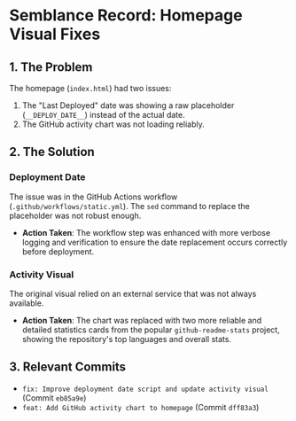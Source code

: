 # Semblance Record: Homepage Visual Fixes

## 1. The Problem

The homepage (`index.html`) had two issues:
1.  The "Last Deployed" date was showing a raw placeholder (`__DEPLOY_DATE__`) instead of the actual date.
2.  The GitHub activity chart was not loading reliably.

## 2. The Solution

### Deployment Date

The issue was in the GitHub Actions workflow (`.github/workflows/static.yml`). The `sed` command to replace the placeholder was not robust enough.

*   **Action Taken**: The workflow step was enhanced with more verbose logging and verification to ensure the date replacement occurs correctly before deployment.

### Activity Visual

The original visual relied on an external service that was not always available. 

*   **Action Taken**: The chart was replaced with two more reliable and detailed statistics cards from the popular `github-readme-stats` project, showing the repository's top languages and overall stats.

## 3. Relevant Commits

*   `fix: Improve deployment date script and update activity visual` (Commit `eb85a9e`)
*   `feat: Add GitHub activity chart to homepage` (Commit `dff83a3`)
